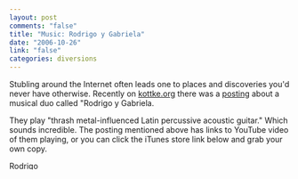 ```yaml
--- 
layout: post
comments: "false"
title: "Music: Rodrigo y Gabriela"
date: "2006-10-26"
link: "false"
categories: diversions
---
```

Stubling around the Internet often leads one to places and discoveries you'd never have otherwise. Recently on <a href="http://kottke.org" title="Kottke">kottke.org</a> there was a <a href="http://www.kottke.org/06/10/rodrigo-y-gabriela" title="rodrigo-y-gabriela">posting</a> about a musical duo called "Rodrigo y Gabriela.

They play "thrash metal-influenced Latin percussive acoustic guitar." Which sounds incredible. The posting mentioned above has links to YouTube video of them playing, or you can click the iTunes store link below and grab your own copy.

<a href="http://phobos.apple.com/WebObjects/MZStore.woa/wa/viewAlbum?i=197538503&id=197538442&s=143441">
<img height="15" width="61" alt="Rodrigo y Gabriela - Rodrigo y Gabriela" src="http://ax.phobos.apple.com.edgesuite.net/images/badgeitunes61x15dark.gif"></img>
</a>
